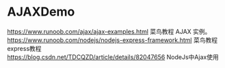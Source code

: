 # AJAXDemo

https://www.runoob.com/ajax/ajax-examples.html 菜鸟教程 AJAX 实例。
https://www.runoob.com/nodejs/nodejs-express-framework.html 菜鸟教程 express教程  
https://blog.csdn.net/TDCQZD/article/details/82047656 NodeJs中Ajax使用
